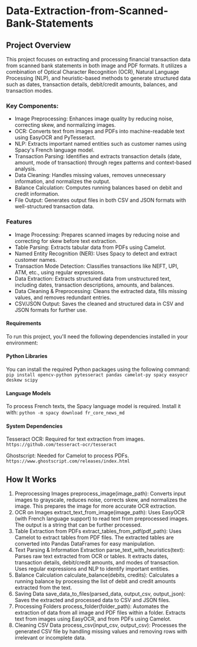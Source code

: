 # Data-Extraction-from-Scanned-Bank-Statements

## Project Overview
This project focuses on extracting and processing financial transaction data from scanned bank statements in both image and PDF formats. It utilizes a combination of Optical Character Recognition (OCR), Natural Language Processing (NLP), and heuristic-based methods to generate structured data such as dates, transaction details, debit/credit amounts, balances, and transaction modes.

### Key Components:
* Image Preprocessing: Enhances image quality by reducing noise, correcting skew, and normalizing images.
* OCR: Converts text from images and PDFs into machine-readable text using EasyOCR and PyTesseract.
* NLP: Extracts important named entities such as customer names using Spacy's French language model.
* Transaction Parsing: Identifies and extracts transaction details (date, amount, mode of transaction) through regex patterns and context-based analysis.
* Data Cleaning: Handles missing values, removes unnecessary information, and normalizes the output.
* Balance Calculation: Computes running balances based on debit and credit information.
* File Output: Generates output files in both CSV and JSON formats with well-structured transaction data.

### Features
* Image Processing: Prepares scanned images by reducing noise and correcting for skew before text extraction.
* Table Parsing: Extracts tabular data from PDFs using Camelot.
* Named Entity Recognition (NER): Uses Spacy to detect and extract customer names.
* Transaction Mode Detection: Classifies transactions like NEFT, UPI, ATM, etc., using regular expressions.
* Data Extraction: Extracts structured data from unstructured text, including dates, transaction descriptions, amounts, and balances.
* Data Cleaning & Preprocessing: Cleans the extracted data, fills missing values, and removes redundant entries.
* CSV/JSON Output: Saves the cleaned and structured data in CSV and JSON formats for further use.

#### Requirements
To run this project, you'll need the following dependencies installed in your environment:

#### Python Libraries
You can install the required Python packages using the following command:
```pip install opencv-python pytesseract pandas camelot-py spacy easyocr deskew scipy```

#### Language Models
To process French texts, the Spacy language model is required. Install it with:
```python -m spacy download fr_core_news_md```

#### System Dependencies
Tesseract OCR: Required for text extraction from images.
```https://github.com/tesseract-ocr/tesseract```

Ghostscript: Needed for Camelot to process PDFs.
```https://www.ghostscript.com/releases/index.html```

## How It Works
1. Preprocessing Images
preprocess_image(image_path): Converts input images to grayscale, reduces noise, corrects skew, and normalizes the image. This prepares the image for more accurate OCR extraction.
2. OCR on Images
extract_text_from_image(image_path): Uses EasyOCR (with French language support) to read text from preprocessed images. The output is a string that can be further processed.
3. Table Extraction from PDFs
extract_tables_from_pdf(pdf_path): Uses Camelot to extract tables from PDF files. The extracted tables are converted into Pandas DataFrames for easy manipulation.
4. Text Parsing & Information Extraction
parse_text_with_heuristics(text): Parses raw text extracted from OCR or tables. It extracts dates, transaction details, debit/credit amounts, and modes of transaction. Uses regular expressions and NLP to identify important entities.
5. Balance Calculation
calculate_balance(debits, credits): Calculates a running balance by processing the list of debit and credit amounts extracted from the text.
6. Saving Data
save_data_to_files(parsed_data, output_csv, output_json): Saves the extracted and processed data to CSV and JSON files.
7. Processing Folders
process_folder(folder_path): Automates the extraction of data from all image and PDF files within a folder. Extracts text from images using EasyOCR, and from PDFs using Camelot.
8. Cleaning CSV Data
process_csv(input_csv, output_csv): Processes the generated CSV file by handling missing values and removing rows with irrelevant or incomplete data.
